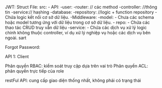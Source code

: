 
JWT:
Struct File:
src:
    - API: 
            -user:
                -router: // các method
                -controller: //thông tin
                -service:// hashing
    -database:
            -repository: //logic + function repository
            - Chứa logic kết nối cơ sở dữ liệu.
    -Middleware:
    -model: 
            - Chưa các schema hoặc model tương ứng với dữ liệu trong cơ sở dữ liệu.
    - repo:
            - Chứa các thao tác CRUD truy vẫn dữ liệu 
    -service:
            - Chứa các dịch vụ xử lý logic chính không thuộc controller, ví dụ xử lý nghiệp vụ hoặc các dịch vụ bên ngoài.
 sart

Forgot Password:

API 1:
        Client


Phân quyền RBAC: kiểm soát truy cập dựa trên vai trò 
Phân quyền ACL: phân quyền trực tiếp của role

restFul API: cung cấp giao diện thống nhất, không phải có trạng thái
